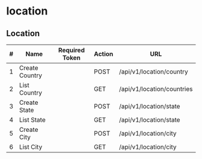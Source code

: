 # location

## Location
| # | Name| Required Token | Action | URL|
|--|--|--|--|--|
| 1 | Create Country        |    |POST |/api/v1/location/country |
| 2 | List Country          |    |GET |/api/v1/location/countries |
| 3 | Create State          |    |POST |/api/v1/location/state |
| 4 | List State            |    |GET |/api/v1/location/state |
| 5 | Create City           |    |POST |/api/v1/location/city |
| 6 | List City             |    |GET |/api/v1/location/city |